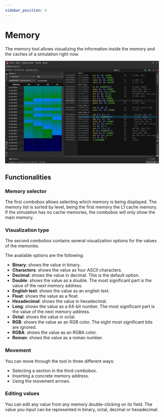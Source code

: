 ```yaml
---
sidebar_position: 4
---
```


# Memory

The memory tool allows visualizing the information inside the memory and the caches of a simulation right now. 

![Memory](/img/docs/nodes/memory.png)

## Functionalities

### Memory selector

The first combobox allows selecting which memory is being displayed. The memory list is sorted by level, being the first
memory the L1 cache memory. If the simulation has no cache memories, the combobox will only show the main memory.

### Visualization type

The second combobox contains several visualization options for the values of the memories.

The available options are the following:

- **Binary**: shows the value in binary.
- **Characters**: shows the value as four ASCII characters.
- **Decimal**: shows the value in decimal. This is the default option.
- **Double**: shows the value as a double. The most significant part is the value of the next memory address.
- **English text**: shows the value as an english text.
- **Float**: shows the value as a float.
- **Hexadecimal**: shows the value in hexadecimal.
- **Long**: shows the value as a 64-bit number. The most significant part is the value of the next memory address.
- **Octal**: shows the value in octal.
- **RGB**: shows the value as an RGB color. The eight most significant bits are ignored.
- **RGBA**: shows the value as an RGBA color.
- **Roman**: shows the value as a roman number.

### Movement

You can move through the tool in three different ways:

- Selecting a section in the third combobox.
- Inserting a concrete memory address.
- Using the movement arrows.

### Editing values

You can edit any value from any memory double-clicking on its field. The value you input can be represented in binary,
octal, decimal or hexadecimal.